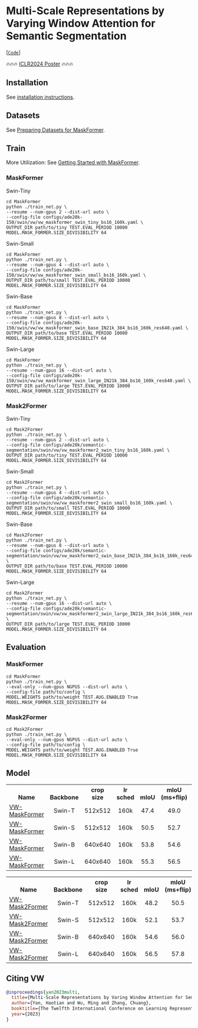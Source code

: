 # Multi-Scale Representations by Varying Window Attention for Semantic Segmentation

[[`Code`](https://github.com/yan-hao-tian/lawin/blob/70903a10403d4d8b87b0a2fe39a7cf045cf5a476/mask_former/modeling/heads/pixel_decoder.py#L196)]

🔥🔥🔥 [ICLR2024 Poster](https://openreview.net/forum?id=lAhWGOkpSR) 🔥🔥🔥

## Installation

See [installation instructions](MaskFormer/INSTALL.md).

## Datasets

See [Preparing Datasets for MaskFormer](MaskFormer/datasets/README.md).

## Train

More Utilization: See [Getting Started with MaskFormer](MaskFormer/GETTING_STARTED.md). 
### MaskFormer
Swin-Tiny
```
cd MaskFormer
python ./train_net.py \
--resume --num-gpus 2 --dist-url auto \
--config-file configs/ade20k-150/swin/vw/vw_maskformer_swin_tiny_bs16_160k.yaml \
OUTPUT_DIR path/to/tiny TEST.EVAL_PERIOD 10000 MODEL.MASK_FORMER.SIZE_DIVISIBILITY 64
```
Swin-Small
```
cd MaskFormer
python ./train_net.py \
--resume --num-gpus 4 --dist-url auto \
--config-file configs/ade20k-150/swin/vw/vw_maskformer_swin_small_bs16_160k.yaml \
OUTPUT_DIR path/to/small TEST.EVAL_PERIOD 10000 MODEL.MASK_FORMER.SIZE_DIVISIBILITY 64
```

Swin-Base
```
cd MaskFormer
python ./train_net.py \
--resume --num-gpus 8 --dist-url auto \
--config-file configs/ade20k-150/swin/vw/vw_maskformer_swin_base_IN21k_384_bs16_160k_res640.yaml \
OUTPUT_DIR path/to/base TEST.EVAL_PERIOD 10000 MODEL.MASK_FORMER.SIZE_DIVISIBILITY 64
```

Swin-Large
```
cd MaskFormer
python ./train_net.py \
--resume --num-gpus 16 --dist-url auto \
--config-file configs/ade20k-150/swin/vw/vw_maskformer_swin_large_IN21k_384_bs16_160k_res640.yaml \
OUTPUT_DIR path/to/large TEST.EVAL_PERIOD 10000 MODEL.MASK_FORMER.SIZE_DIVISIBILITY 64
```
### Mask2Former
Swin-Tiny
```
cd Mask2Former
python ./train_net.py \
--resume --num-gpus 2 --dist-url auto \
--config-file configs/ade20k/semantic-segmentation/swin/vw/vw_maskformer2_swin_tiny_bs16_160k.yaml \
OUTPUT_DIR path/to/tiny TEST.EVAL_PERIOD 10000 MODEL.MASK_FORMER.SIZE_DIVISIBILITY 64
```
Swin-Small
```
cd Mask2Former
python ./train_net.py \
--resume --num-gpus 4 --dist-url auto \
--config-file configs/ade20k/semantic-segmentation/swin/vw/vw_maskformer2_swin_small_bs16_160k.yaml \
OUTPUT_DIR path/to/small TEST.EVAL_PERIOD 10000 MODEL.MASK_FORMER.SIZE_DIVISIBILITY 64
```

Swin-Base
```
cd Mask2Former
python ./train_net.py \
--resume --num-gpus 8 --dist-url auto \
--config-file configs/ade20k/semantic-segmentation/swin/vw/vw_maskformer2_swin_base_IN21k_384_bs16_160k_res640.yaml \
OUTPUT_DIR path/to/base TEST.EVAL_PERIOD 10000 MODEL.MASK_FORMER.SIZE_DIVISIBILITY 64
```

Swin-Large
```
cd Mask2Former
python ./train_net.py \
--resume --num-gpus 16 --dist-url auto \
--config-file configs/ade20k/semantic-segmentation/swin/vw/vw_maskformer2_swin_large_IN21k_384_bs16_160k_res640.yaml \
OUTPUT_DIR path/to/large TEST.EVAL_PERIOD 10000 MODEL.MASK_FORMER.SIZE_DIVISIBILITY 64
```
## Evaluation
### MaskFormer
```
cd MaskFormer
python ./train_net.py \
--eval-only --num-gpus NGPUS --dist-url auto \
--config-file path/to/config \
MODEL.WEIGHTS path/to/weight TEST.AUG.ENABLED True MODEL.MASK_FORMER.SIZE_DIVISIBILITY 64
```

### Mask2Former
```
cd Mask2Former
python ./train_net.py \
--eval-only --num-gpus NGPUS --dist-url auto \
--config-file path/to/config \
MODEL.WEIGHTS path/to/weight TEST.AUG.ENABLED True MODEL.MASK_FORMER.SIZE_DIVISIBILITY 64
```

## <a name="ModelZoo"></a>Model
<table><tbody>
<!-- START TABLE -->
<!-- TABLE HEADER -->
<th valign="bottom">Name</th>
<th valign="bottom">Backbone</th>
<th valign="bottom">crop<br/>size</th>
<th valign="bottom">lr<br/>sched</th>
<th valign="bottom">mIoU</th>
<th valign="bottom">mIoU<br/>(ms+flip)</th>
<th valign="bottom">download</th>
<!-- TABLE BODY -->
<!-- ROW: maskformer_swin_tiny_bs16_160k -->
 <tr><td align="left"><a href="configs/ade20k-150/swin/vw/vw_maskformer_swin_tiny_bs16_160k.yaml">VW-MaskFormer</a></td>
<td align="center">Swin-T</td>
<td align="center">512x512</td>
<td align="center">160k</td>
<td align="center">47.4</td>
<td align="center">49.0</td>
<td align="center"><a href="https://drive.google.com/file/d/1kzu8K8phAEPo6NHoLubSePlKl6N86Mde/view?usp=sharing">model</a></td>
</tr>
<!-- ROW: maskformer_swin_small_bs16_160k -->
 <tr><td align="left"><a href="configs/ade20k-150/swin/vw/vw_maskformer_swin_small_bs16_160k.yaml">VW-MaskFormer</a></td>
<td align="center">Swin-S</td>
<td align="center">512x512</td>
<td align="center">160k</td>
<td align="center">50.5</td>
<td align="center">52.7</td>
<td align="center"><a href="https://drive.google.com/file/d/1mPmwVUlJckeldTwpsKIiRaE5wQOpKaou/view?usp=sharing">model</a></td>
</tr>
<!-- ROW: maskformer_swin_base_IN21k_384_bs16_160k_res640 -->
 <tr><td align="left"><a href="configs/ade20k-150/swin/vw/vw_maskformer_swin_base_IN21k_384_bs16_160k_res640.yaml">VW-MaskFormer</a></td>
<td align="center">Swin-B</td>
<td align="center">640x640</td>
<td align="center">160k</td>
<td align="center">53.8</td>
<td align="center">54.6</td>
<td align="center"><a href="https://drive.google.com/file/d/1Llvp_-KsVdV9pK1yBG29D3xhryrYOeVf/view?usp=sharing">model</a></td>
</tr>
<!-- ROW: maskformer_swin_large_IN21k_384_bs16_160k_res640 -->
 <tr><td align="left"><a href="configs/ade20k-150/swin/vw/vw_maskformer_swin_large_IN21k_384_bs16_160k_res640.yaml">VW-MaskFormer</a></td>
<td align="center">Swin-L</td>
<td align="center">640x640</td>
<td align="center">160k</td>
<td align="center">55.3</td>
<td align="center">56.5</td>
<td align="center"><a href="https://drive.google.com/file/d/14paNql4Mu1ukRB-k4ewyR8dV00R0MIFo/view?usp=sharing">model</a></td>
</tr>
</tbody></table>

<table><tbody>
<!-- START TABLE -->
<!-- TABLE HEADER -->
<th valign="bottom">Name</th>
<th valign="bottom">Backbone</th>
<th valign="bottom">crop<br/>size</th>
<th valign="bottom">lr<br/>sched</th>
<th valign="bottom">mIoU</th>
<th valign="bottom">mIoU<br/>(ms+flip)</th>
<th valign="bottom">download</th>
<!-- TABLE BODY -->
<!-- ROW: mask2former_swin_tiny_bs16_160k -->
 <tr><td align="left"><a href="Mask2Former/configs/ade20k/semantic-segmentation/swin/vw/vw_maskformer2_swin_tiny_bs16_160k.yaml">VW-Mask2Former</a></td>
<td align="center">Swin-T</td>
<td align="center">512x512</td>
<td align="center">160k</td>
<td align="center">48.2</td>
<td align="center">50.5</td>
<td align="center"><a href="https://drive.google.com/file/d/1MCCg-I0NE4boOKTDXQDDiOv720ZVJW1a/view?usp=sharing">model</a></td>
</tr>
<!-- ROW: mask2former_swin_small_bs16_160k -->
 <tr><td align="left"><a href="Mask2Former/configs/ade20k/semantic-segmentation/swin/vw/vw_maskformer2_swin_small_bs16_160k.yaml">VW-Mask2Former</a></td>
<td align="center">Swin-S</td>
<td align="center">512x512</td>
<td align="center">160k</td>
<td align="center">52.1</td>
<td align="center">53.7</td>
<td align="center"><a href="https://drive.google.com/file/d/139MKGZwoYkiYPQtjNtrau6GjMAtzeApp/view?usp=sharing">model</a></td>
</tr>
<!-- ROW: mask2former_swin_base_IN21k_384_bs16_160k_res640 -->
 <tr><td align="left"><a href="Mask2Former/configs/ade20k/semantic-segmentation/swin/vw/vw_maskformer2_swin_base_IN21k_384_bs16_160k_res640.yaml">VW-Mask2Former</a></td>
<td align="center">Swin-B</td>
<td align="center">640x640</td>
<td align="center">160k</td>
<td align="center">54.6</td>
<td align="center">56.0</td>
<td align="center"><a href="https://drive.google.com/file/d/1Xa5gW981iLZ3feFBVqS-lvFa9e8Z8ZMP/view?usp=sharing">model</a></td>
</tr>
<!-- ROW: mask2former_swin_large_IN21k_384_bs16_160k_res640 -->
 <tr><td align="left"><a href="Mask2Former/configs/ade20k/semantic-segmentation/swin/vw/vw_maskformer2_swin_large_IN21k_384_bs16_160k_res640.yaml">VW-Mask2Former</a></td>
<td align="center">Swin-L</td>
<td align="center">640x640</td>
<td align="center">160k</td>
<td align="center">56.5</td>
<td align="center">57.8</td>
<td align="center"><a href="https://drive.google.com/file/d/1aMxSCPXWxfidx7wU4LBr7WkF59N4TyY7/view?usp=sharing">model</a></td>
</tr>
</tbody></table>

## <a name="CitingMaskFormer"></a>Citing VW

<!-- If you use VWA or VWFormer in your research or wish to refer to the baseline results published in the [Model Zoo]((#ModelZoo)), please use the following BibTeX entry. -->

```BibTeX
@inproceedings{yan2023multi,
  title={Multi-Scale Representations by Varing Window Attention for Semantic Segmentation},
  author={Yan, Haotian and Wu, Ming and Zhang, Chuang},
  booktitle={The Twelfth International Conference on Learning Representations},
  year={2023}
}
```
